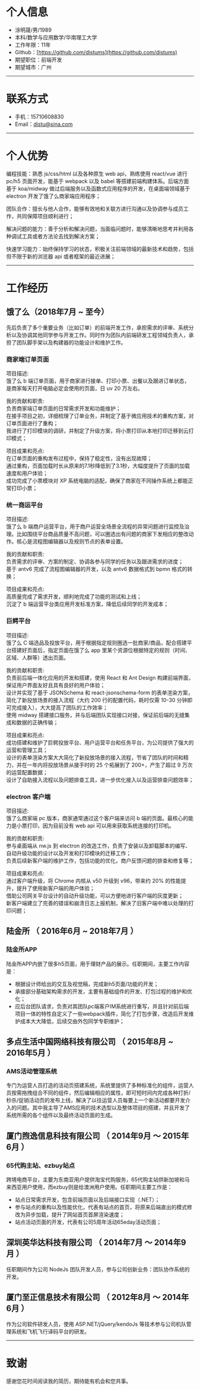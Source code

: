 # 个人信息

- 涂明晟/男/1989
- 本科/数学与应用数学/华南理工大学
- 工作年限：11年
- Github：[https://github.com/distums](https://github.com/distums)
- 期望职位：前端开发
- 期望城市：广州

---

# 联系方式

- 手机：15710608830
- Email：[distu@sina.com](mailto:distu@sina.com)

---

# 个人优势

编程技能：熟悉 js/css/html 以及各种原生 web api，熟练使用 react/vue 进行 pc/h5 页面开发，能基于 webpack 以及 babel 等搭建前端构建体系。后端方面基于 koa/midway 做过后端服务以及函数式应用程序的开发，在桌面端领域基于 electron 开发了饿了么商家端应用程序；

团队合作：擅长与他人合作，能够有效地和关联方进行沟通以及协调参与成员工作，共同保障项目顺利进行；

解决问题的能力：善于分析和解决问题，当面临问题时，能够清晰地思考并利用各种调试工具或者方法论去找到解决方案；

快速学习能力：始终保持学习的状态，积极关注前端领域的最新技术和趋势，包括但不限于新的浏览器 api 或者框架的最近进展；

---

# 工作经历

## 饿了么（2018年7月 ~ 至今）
先后负责了多个重要业务（比如订单）的前端开发工作，承担需求的评审、系统分析以及协调其他同学参与开发工作。同时作为团队内前端研发工程领域负责人，承担了团队脚手架以及构建器的功能设计和维护工作。

### 商家端订单页面
项目描述:  
饿了么 b 端订单页面，用于商家进行接单、打印小票、出餐以及跟进订单状态，是商家每天打开电脑必定会使用的页面，日 uv 20 万左右。

我的贡献和职责:  
负责商家端订单页面的日常需求开发和功能维护；  
在接手项目之初，详细梳理了订单业务，并制定了基于微应用技术的重构方案，对订单页面进行了重构；  
我进行了打印模块的调研，并制定了升级方案，将小票打印从本地打印迁移到云打印模式；

项目成果和亮点:  
在订单页面的重构发布过程中，保持了稳定性，没有出现故障；  
通过重构，页面加载时长从原来的7.1秒降低到了3.1秒，大幅度提升了页面的加载速度和用户体验；  
成功完成了小票模块对 XP 系统电脑的适配，确保了商家在不同操作系统上都能正常打印小票；

### 统一商运平台
项目描述:  
饿了么 b 端商户运营平台，用于商户运营全场景全流程的异常问题进行监控及治理。比如围绕平台商品质量不高问题，可以圈选出有问题的商家下发相应的整改动作。核心是流程图编辑器以及规则节点的表单设置。

我的贡献和职责:  
负责需求的评审、方案的制定、协调各参与同学的任务以及跟进需求的进度；  
基于 antv6 完成了流程图编辑器的开发，以及 antv6 数据格式到 bpmn 格式的转换；

项目成果和亮点:  
高质量完成了需求开发，顺利地完成了功能的测试和上线；  
沉淀了 b 端运营平台类应用开发标准方案，降低后续同学的开发成本；

### 巨鳄平台
项目描述:  
饿了么 C 端选品及投放平台，用于根据指定规则圈选一批商家/商品，配合搭建平台搭建好页面后，指定页面在饿了么 app 里某个资源位根据特定的规则（时间、区域、人群等）透出页面。

我的贡献和职责:  
负责前后端一体化应用的开发和搭建，使用 React 和 Ant Design 构建前端界面，保证用户界面友好且具有良好的用户体验；  
设计并实现了基于 JSONSchema 和 react-jsonschema-form 的表单渲染方案，简化了新投放场景的接入流程（大约 200 行的配置代码，耗时仅需 10-30 分钟即可完成接入），大大提高了团队的工作效率；  
使用 midway 搭建接口服务，并与后端团队实现接口对接，保证前后端的无缝集成和数据的正确传输；

项目成果和亮点:  
成功搭建和维护了巨鳄投放平台、用户运营平台和任务平台，为公司提供了强大的运营和管理工具；  
设计的表单渲染方案大大简化了新投放场景的接入流程，节省了团队的时间和精力，并在一年内将投放场景从接手时的 25 个拓展到了 200+，产生了超过 9 万次的运营配置数据；  
设计了自助接入流程以及问题排查工具，进一步优化接入以及运营排查问题效率；

### electron 客户端
项目描述:  
饿了么商家端 pc 版本，商家通常通过这个客户端来访问 b 端的页面。最核心的能力是小票打印，因为目前没有 web api 可以用来获取系统连接的打印机。

我的贡献和职责:  
参与桌面端从 nw.js 到 electron 的改造工作，负责了安装以及卸载脚本的编写、自动升级功能的设计以及开发和打印模块的迁移工作；  
负责后续新客户端的维护工作，包括功能的优化，商户反馈问题的排查和修复等；

项目成果和亮点:  
通过客户端升级，将 Chrome 内核从 v50 升级到 v96，带来约 20% 的性能提升，提升了使用新客户端的用户体验；  
借助公司网关平台设计的自动升级功能，可以方便地进行客户端的灰度更新；  
新客户端建立了完善的错误和崩溃日志上报机制，解决了旧客户端中难以处理的打印问题；

## 陆金所 （ 2016年6月 ~ 2018年7月 ）

### 陆金所APP

陆金所APP内嵌了很多h5页面，用于理财产品的展示。任职期间，主要工作内容是：

- 根据设计师给出的交互及视觉稿，完成新h5页面/功能的开发；
- 承接部分基础架构需求的开发，主要有基础组件的开发、打包过程的维护和优化；
- 应后台团队请求，负责对其团队pc端客户IM系统进行重写，并且针对前后端项目一体的特性自定义了一些webpack插件，简化了打包步骤，改造后开发维护成本大大降低，后续交由外包同学专职维护；

## 多点生活中国网络科技有限公司 （ 2015年8月 ~ 2016年5月 ）

### AMS活动管理系统

专门为运营人员打造的活动页搭建系统，系统里提供了多种标准化的组件，运营人员按需拖拽组合不同的组件，然后编辑相应的属性，即可短时间内完成各种打折/秒杀/促销活动页的发布上线，解决了以往运营人员每要上一个新活动都要开发介入的问题。其中我主导了AMS应用的技术选型以及整体项目的搭建，并且开发了系统所需的各个组件以及最终活动页面的生成。

## 厦门煦逸信息科技有限公司 （ 2014年9月 ～ 2015年6月 ）

### 65代购主站、ezbuy站点

跨境电商平台，主要为东南亚用户提供淘宝代购服务，65代购主站供新加坡和马来西亚用户使用，而ezbuy则是给澳洲用户使用。任职期间主要工作是：

- 站点日常需求开发，包含前端页面以及后端接口实现（.NET）；
- 参与站点的重构以及性能优化，代表有站点的首页，将原来后端直出的模式修改为异步加载，提升了网站首页首屏渲染速度；
- 站点活动页面的开发，代表有公司5周年活动65eday活动页面；

## 深圳英华达科技有限公司 （ 2014年7月 ～ 2014年9月 ）

任职期间作为公司 NodeJs 团队开发人员，参与公司创新业务：团队协作系统的开发。

## 厦门至正信息技术有限公司 （ 2012年8月 ～ 2014年6月 ）

作为公司软件研发人员，使用 ASP.NET/jQuery/kendoJs 等技术参与公司机队管理系统和飞机飞行译码平台的研发。

---

# 致谢

感谢您花时间阅读我的简历，期待能有机会和您共事。
